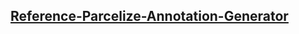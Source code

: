 [Reference-Parcelize-Annotation-Generator](https://github.com/Fay-Ho/Reference-Project/tree/develop/Reference-Parcelize-Annotation/Reference-Parcelize-Annotation-Generator)
---
